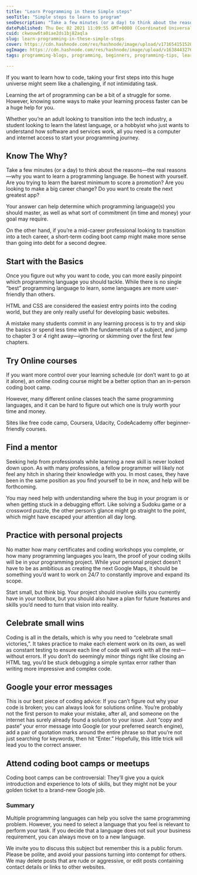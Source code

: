 ```yaml
---
title: "Learn Programming in these Simple steps"
seoTitle: "Simple steps to learn to program"
seoDescription: "Take a few minutes (or a day) to think about the reasons—the real reasons—why you want to learn a programming language. Be honest with yourself."
datePublished: Thu Dec 02 2021 11:09:55 GMT+0000 (Coordinated Universal Time)
cuid: ckwouw6ta0iae2ds1bj82aqla
slug: learn-programming-in-these-simple-steps
cover: https://cdn.hashnode.com/res/hashnode/image/upload/v1716541515209/b32e8667-572c-4cad-b77f-f998ebee0f2f.png
ogImage: https://cdn.hashnode.com/res/hashnode/image/upload/v1638443276140/7d0iBPKQu.jpeg
tags: programming-blogs, programming, beginners, programming-tips, learn-coding

---
```


If you want to learn how to code, taking your first steps into this huge universe might seem like a challenging, if not intimidating task.

Learning the art of programming can be a bit of a struggle for some. However, knowing some ways to make your learning process faster can be a huge help for you.

Whether you’re an adult looking to transition into the tech industry, a student looking to learn the latest language, or a hobbyist who just wants to understand how software and services work, all you need is a computer and internet access to start your programming journey.

## Know The Why?

Take a few minutes (or a day) to think about the reasons—the real reasons—why you want to learn a programming language. Be honest with yourself. Are you trying to learn the barest minimum to score a promotion? Are you looking to make a big career change? Do you want to create the next greatest app?

Your answer can help determine which programming language(s) you should master, as well as what sort of commitment (in time and money) your goal may require.

On the other hand, if you’re a mid-career professional looking to transition into a tech career, a short-term coding boot camp might make more sense than going into debt for a second degree.

## Start with the Basics

Once you figure out why you want to code, you can more easily pinpoint which programming language you should tackle. While there is no single “best” programming language to learn, some languages are more user-friendly than others.

HTML and CSS are considered the easiest entry points into the coding world, but they are only really useful for developing basic websites.

A mistake many students commit in any learning process is to try and skip the basics or spend less time with the fundamentals of a subject, and jump to chapter 3 or 4 right away—ignoring or skimming over the first few chapters.

## Try Online courses

If you want more control over your learning schedule (or don’t want to go at it alone), an online coding course might be a better option than an in-person coding boot camp.

However, many different online classes teach the same programming languages, and it can be hard to figure out which one is truly worth your time and money.

Sites like free code camp, Coursera, Udacity, CodeAcademy offer beginner-friendly courses.

## Find a mentor

Seeking help from professionals while learning a new skill is never looked down upon. As with many professions, a fellow programmer will likely not feel any hitch in sharing their knowledge with you. In most cases, they have been in the same position as you find yourself to be in now, and help will be forthcoming.

You may need help with understanding where the bug in your program is or when getting stuck in a debugging effort. Like solving a Sudoku game or a crossword puzzle, the other person’s glance might go straight to the point, which might have escaped your attention all day long.

## Practice with personal projects

No matter how many certificates and coding workshops you complete, or how many programming languages you learn, the proof of your coding skills will be in your programming project. While your personal project doesn’t have to be as ambitious as creating the next Google Maps, it should be something you’d want to work on 24/7 to constantly improve and expand its scope.

Start small, but think big. Your project should involve skills you currently have in your toolbox, but you should also have a plan for future features and skills you’d need to turn that vision into reality.

## Celebrate small wins

Coding is all in the details, which is why you need to “celebrate small victories,”. It takes practice to make each element work on its own, as well as constant testing to ensure each line of code will work with all the rest—without errors. If you don’t do seemingly minor things right like closing an HTML tag, you’d be stuck debugging a simple syntax error rather than writing more impressive and complex code.

## Google your error messages

This is our best piece of coding advice: If you can’t figure out why your code is broken; you can always look for solutions online. You’re probably not the first person to make your mistake, after all, and someone on the internet has surely already found a solution to your issue. Just “copy and paste” your error message into Google (or your preferred search engine), add a pair of quotation marks around the entire phrase so that you’re not just searching for keywords, then hit “Enter.” Hopefully, this little trick will lead you to the correct answer.

## Attend coding boot camps or meetups

Coding boot camps can be controversial: They’ll give you a quick introduction and experience to lots of skills, but they might not be your golden ticket to a brand-new Google job.

### Summary

Multiple programming languages can help you solve the same programming problem. However, you need to select a language that you feel is relevant to perform your task. If you decide that a language does not suit your business requirement, you can always move on to a new language.

We invite you to discuss this subject but remember this is a public forum. Please be polite, and avoid your passions turning into contempt for others. We may delete posts that are rude or aggressive, or edit posts containing contact details or links to other websites.